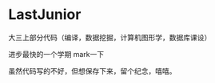 # LastJunior
大三上部分代码（编译，数据挖掘，计算机图形学，数据库课设）
  
  进步最快的一个学期
  mark一下
  
  虽然代码写的不好，但想保存下来，留个纪念，嘻嘻。
  
